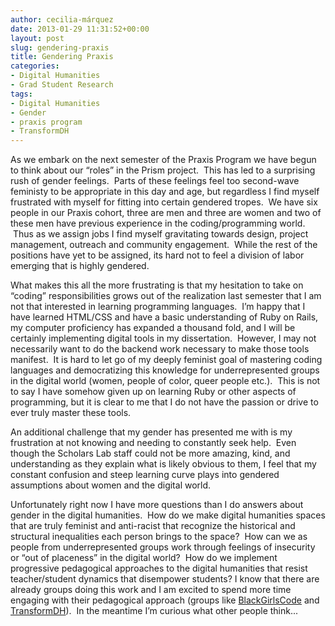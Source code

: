 ```yaml
---
author: cecilia-márquez
date: 2013-01-29 11:31:52+00:00
layout: post
slug: gendering-praxis
title: Gendering Praxis
categories:
- Digital Humanities
- Grad Student Research
tags:
- Digital Humanities
- Gender
- praxis program
- TransformDH
---
```


As we embark on the next semester of the Praxis Program we have begun to think about our “roles” in the Prism project.  This has led to a surprising rush of gender feelings.  Parts of these feelings feel too second-wave feministy to be appropriate in this day and age, but regardless I find myself frustrated with myself for fitting into certain gendered tropes.  We have six people in our Praxis cohort, three are men and three are women and two of these men have previous experience in the coding/programming world.  Thus as we assign jobs I find myself gravitating towards design, project management, outreach and community engagement.  While the rest of the positions have yet to be assigned, its hard not to feel a division of labor emerging that is highly gendered.

What makes this all the more frustrating is that my hesitation to take on “coding” responsibilities grows out of the realization last semester that I am not that interested in learning programming languages.  I’m happy that I have learned HTML/CSS and have a basic understanding of Ruby on Rails, my computer proficiency has expanded a thousand fold, and I will be certainly implementing digital tools in my dissertation.  However, I may not necessarily want to do the backend work necessary to make those tools manifest.  It is hard to let go of my deeply feminist goal of mastering coding languages and democratizing this knowledge for underrepresented groups in the digital world (women, people of color, queer people etc.).  This is not to say I have somehow given up on learning Ruby or other aspects of programming, but it is clear to me that I do not have the passion or drive to ever truly master these tools.

An additional challenge that my gender has presented me with is my frustration at not knowing and needing to constantly seek help.  Even though the Scholars Lab staff could not be more amazing, kind, and understanding as they explain what is likely obvious to them, I feel that my constant confusion and steep learning curve plays into gendered assumptions about women and the digital world.

Unfortunately right now I have more questions than I do answers about gender in the digital humanities.  How do we make digital humanities spaces that are truly feminist and anti-racist that recognize the historical and structural inequalities each person brings to the space?  How can we as people from underrepresented groups work through feelings of insecurity or “out of placeness” in the digital world?  How do we implement progressive pedagogical approaches to the digital humanities that resist teacher/student dynamics that disempower students? I know that there are already groups doing this work and I am excited to spend more time engaging with their pedagogical approach (groups like [BlackGirlsCode](http://www.blackgirlscode.com/) and [TransformDH](http://transformdh.org/)).  In the meantime I’m curious what other people think...
